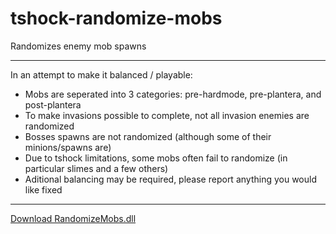 # tshock-randomize-mobs
 Randomizes enemy mob spawns
 
***

In an attempt to make it balanced / playable:
- Mobs are seperated into 3 categories: pre-hardmode, pre-plantera, and post-plantera
- To make invasions possible to complete, not all invasion enemies are randomized
- Bosses spawns are not randomized (although some of their minions/spawns are)
- Due to tshock limitations, some mobs often fail to randomize (in particular slimes and a few others)
- Aditional balancing may be required, please report anything you would like fixed

***

[Download RandomizeMobs.dll](https://github.com/onusai/tshock-randomize-mobs/raw/main/bin/Debug/net6.0/RandomizeMobs.dll)
